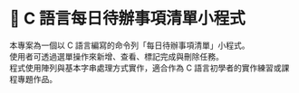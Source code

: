 # 📝 C 語言每日待辦事項清單小程式

本專案為一個以 C 語言編寫的命令列「每日待辦事項清單」小程式。  
使用者可透過選單操作來新增、查看、標記完成與刪除任務。  
程式使用陣列與基本字串處理方式實作，適合作為 C 語言初學者的實作練習或課程專題作品。
